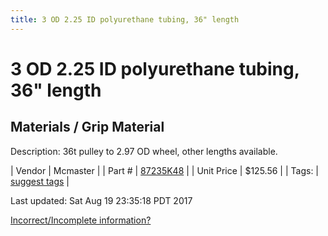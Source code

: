 ```yaml
---
title: 3 OD 2.25 ID polyurethane tubing, 36" length
---
```


# 3 OD 2.25 ID polyurethane tubing, 36" length
## Materials / Grip Material
Description: 	36t pulley to 2.97 OD wheel, other lengths available. 

| Vendor | Mcmaster | 
| Part # | [87235K48](https://www.mcmaster.com/#87235K48) | 
| Unit Price | $125.56 | 
| Tags: | [suggest tags](https://docs.google.com/forms/d/e/1FAIpQLSeWyY8v3RgOty-MyWmh9U0iivNYN_molChYyS-0U-o-kOAv_g/viewform) | 

Last updated: Sat Aug 19 23:35:18 PDT 2017

 [Incorrect/Incomplete information?](https://docs.google.com/forms/d/e/1FAIpQLSeWyY8v3RgOty-MyWmh9U0iivNYN_molChYyS-0U-o-kOAv_g/viewform)